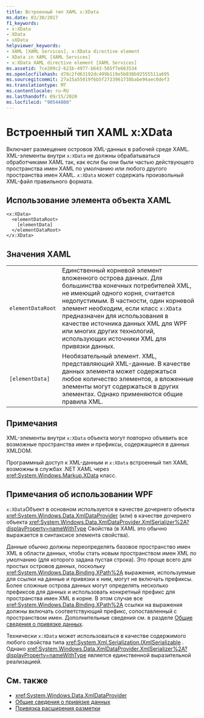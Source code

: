 ```yaml
---
title: Встроенный тип XAML x:XData
ms.date: 03/30/2017
f1_keywords:
- x:XData
- XData
- xXData
helpviewer_keywords:
- XAML [XAML Services], x:XData directive element
- XData in XAML [XAML Services]
- x:XData XAML directive element [XAML Services]
ms.assetid: 7ce209c2-621b-4977-b643-565f7e663534
ms.openlocfilehash: d78c2fd63192dc499b119e5b038b92555511a695
ms.sourcegitcommit: 27a15a55019f6b5f2733961738babe94aec0def3
ms.translationtype: MT
ms.contentlocale: ru-RU
ms.lasthandoff: 09/15/2020
ms.locfileid: "90544808"
---
```

# <a name="xxdata-intrinsic-xaml-type"></a>Встроенный тип XAML x:XData
Включает размещение островов XML-данных в рабочей среде XAML. XML-элементы внутри `x:XData` не должны обрабатываться обработчиками XAML так, как если бы они были частью действующего пространства имен XAML по умолчанию или любого другого пространства имен XAML. `x:XData` может содержать произвольный XML-файл правильного формата.

## <a name="xaml-object-element-usage"></a>Использование элемента объекта XAML

```xaml
<x:XData>
  <elementDataRoot>
    [elementData]
  </elementDataRoot>
</x:XData>
```

## <a name="xaml-values"></a>Значения XAML

|||
|-|-|
|`elementDataRoot`|Единственный корневой элемент вложенного острова данных. Для большинства конечных потребителей XML, не имеющий одного корня, считается недопустимым. В частности, один корневой элемент необходим, если класс `x:XData` предназначен для использования в качестве источника данных XML для WPF или многих других технологий, использующих источники XML для привязки данных.|
|`[elementData]`|Необязательный элемент. XML, представляющий XML-данные. В качестве данных элемента может содержаться любое количество элементов, а вложенные элементы могут содержаться в других элементах. Однако применяются общие правила XML.|

## <a name="remarks"></a>Примечания

XML-элементы внутри `x:XData` объекта могут повторно объявить все возможные пространства имен и префиксы, содержащиеся в данных XMLDOM.

Программный доступ к XML-данным и `x:XData` встроенный тип XAML возможны в службах .NET XAML через <xref:System.Windows.Markup.XData> класс.

## <a name="wpf-usage-notes"></a>Примечания об использовании WPF

`x:XData`Объект в основном используется в качестве дочернего объекта <xref:System.Windows.Data.XmlDataProvider> (или) в качестве дочернего объекта <xref:System.Windows.Data.XmlDataProvider.XmlSerializer%2A?displayProperty=nameWithType> Свойства (в XAML это обычно выражается в синтаксисе элемента свойства).

Данные обычно должны переопределять базовое пространство имен XML в области данных, чтобы стать новым пространством имен XML по умолчанию (для которого задана пустая строка). Это проще всего для простых островов данных, поскольку <xref:System.Windows.Data.Binding.XPath%2A> выражения, используемые для ссылки на данные и привязки к ним, могут не включать префиксы. Более сложные острова данных могут определять несколько префиксов для данных и использовать конкретный префикс для пространства имен XML в корне. В этом случае все <xref:System.Windows.Data.Binding.XPath%2A> ссылки на выражения должны включать соответствующий префикс, сопоставленный с пространством имен. Дополнительные сведения см. в разделе [Общие сведения о привязке данных](../data/data-binding-overview.md).

Технически `x:XData` может использоваться в качестве содержимого любого свойства типа <xref:System.Xml.Serialization.IXmlSerializable> . Однако <xref:System.Windows.Data.XmlDataProvider.XmlSerializer%2A?displayProperty=nameWithType> является единственной выразительной реализацией.

## <a name="see-also"></a>См. также

- <xref:System.Windows.Data.XmlDataProvider>
- [Общие сведения о привязке данных](../data/data-binding-overview.md)
- [Привязка расширения разметки](/dotnet/desktop/wpf/advanced/binding-markup-extension)
